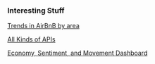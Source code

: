 ### Interesting Stuff

[Trends in AirBnB by area](https://www.airdna.co/vacation-rental-data/app/jp/hiroshima-ken/naka-ku/overview)

[All Kinds of APIs](https://rapidapi.com/category/Travel)

[Economy, Sentiment, and Movement Dashboard](https://www2.deloitte.com/ca/en/pages/about-deloitte/articles/covid-dashboard.html?is=5e8d4f149b0f225dde35ccbe)
